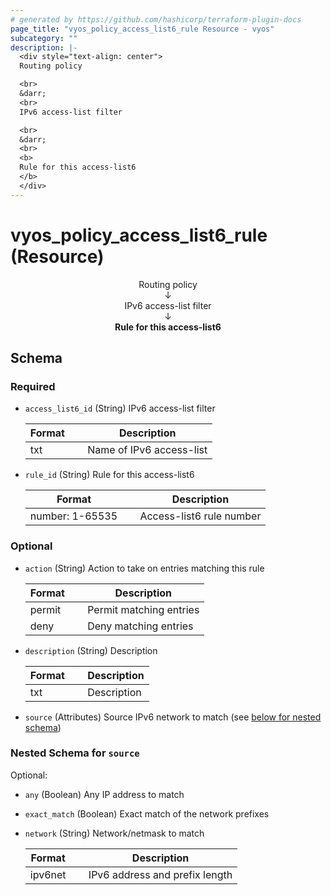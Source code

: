 ```yaml
---
# generated by https://github.com/hashicorp/terraform-plugin-docs
page_title: "vyos_policy_access_list6_rule Resource - vyos"
subcategory: ""
description: |-
  <div style="text-align: center">
  Routing policy

  <br>
  &darr;
  <br>
  IPv6 access-list filter

  <br>
  &darr;
  <br>
  <b>
  Rule for this access-list6
  </b>
  </div>
---
```


# vyos_policy_access_list6_rule (Resource)

<div style="text-align: center">
Routing policy

<br>
&darr;
<br>
IPv6 access-list filter

<br>
&darr;
<br>
<b>
Rule for this access-list6
</b>
</div>



<!-- schema generated by tfplugindocs -->
## Schema

### Required

- `access_list6_id` (String) IPv6 access-list filter

    |  Format &emsp; | Description  |
    |----------|---------------|
    |  txt  &emsp; |  Name of IPv6 access-list  |
- `rule_id` (String) Rule for this access-list6

    |  Format &emsp; | Description  |
    |----------|---------------|
    |  number: 1-65535  &emsp; |  Access-list6 rule number  |

### Optional

- `action` (String) Action to take on entries matching this rule

    |  Format &emsp; | Description  |
    |----------|---------------|
    |  permit  &emsp; |  Permit matching entries  |
    |  deny  &emsp; |  Deny matching entries  |
- `description` (String) Description

    |  Format &emsp; | Description  |
    |----------|---------------|
    |  txt  &emsp; |  Description  |
- `source` (Attributes) Source IPv6 network to match (see [below for nested schema](#nestedatt--source))

<a id="nestedatt--source"></a>
### Nested Schema for `source`

Optional:

- `any` (Boolean) Any IP address to match
- `exact_match` (Boolean) Exact match of the network prefixes
- `network` (String) Network/netmask to match

    |  Format &emsp; | Description  |
    |----------|---------------|
    |  ipv6net  &emsp; |  IPv6 address and prefix length  |
